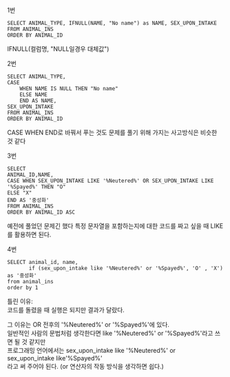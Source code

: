 
1번
```
SELECT ANIMAL_TYPE, IFNULL(NAME, "No name") as NAME, SEX_UPON_INTAKE
FROM ANIMAL_INS
ORDER BY ANIMAL_ID
```
IFNULL(컬럼명, "NULL일경우 대체값")

2번
```
SELECT ANIMAL_TYPE, 
CASE 
    WHEN NAME IS NULL THEN "No name"
    ELSE NAME
    END AS NAME,
SEX_UPON_INTAKE
FROM ANIMAL_INS
ORDER BY ANIMAL_ID
```
CASE WHEN END로 바꿔서 푸는 것도 문제를 풀기 위해 가지는 사고방식은 비슷한 것 같다

3번

```
SELECT
ANIMAL_ID,NAME,
CASE WHEN SEX_UPON_INTAKE LIKE '%Neutered%' OR SEX_UPON_INTAKE LIKE '%Spayed%' THEN "O"
ELSE "X"
END AS '중성화'
FROM ANIMAL_INS
ORDER BY ANIMAL_ID ASC
```
예전에 풀었던 문제긴 했다
특정 문자열을 포함하는지에 대한 코드를 짜고 싶을 때 LIKE를 활용하면 된다.

4번

```
SELECT animal_id, name,
       if (sex_upon_intake like '%Neutered%' or '%Spayed%', 'O' , 'X') as '중성화'
from animal_ins
order by 1
```
틀린 이유:  
코드를 돌렸을 때 실행은 되지만 결과가 달랐다.

그 이유는 
OR 전후의 '%Neutered%' or '%Spayed%'에 있다.  
일반적인 사람의 문법처럼 생각한다면  like '%Neutered%' or '%Spayed%'라고 쓰면 될 것 같지만  
프로그래밍 언어에서는
 sex_upon_intake like '%Neutered%' or sex_upon_intake like'%Spayed%'  
 라고 써 주어야 된다. (or 연산자의 작동 방식을 생각하면 쉽다.)


